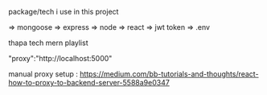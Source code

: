 package/tech i use in this project 

=> mongoose
=> express
=> node
=> react
=> jwt token
=> .env

thapa tech mern playlist


 "proxy":"http://localhost:5000"

 manual proxy setup : https://medium.com/bb-tutorials-and-thoughts/react-how-to-proxy-to-backend-server-5588a9e0347



